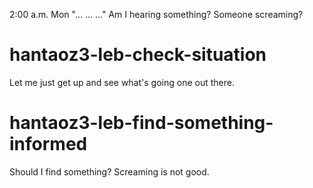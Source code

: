 2:00 a.m. Mon
"... ... ..."
Am I hearing something? Someone screaming?

# hantaoz3-leb-check-situation
Let me just get up and see what's going one out there.

# hantaoz3-leb-find-something-informed
Should I find something? Screaming is not good.
